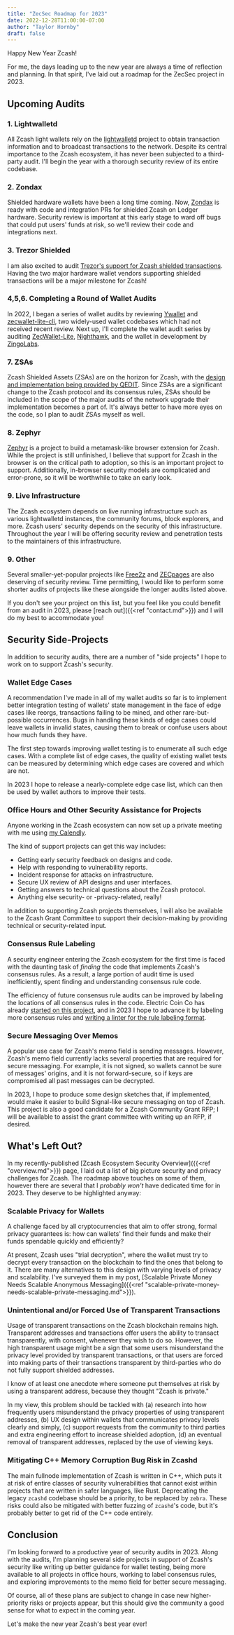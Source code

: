 ```yaml
---
title: "ZecSec Roadmap for 2023"
date: 2022-12-28T11:00:00-07:00
author: "Taylor Hornby"
draft: false
---
```


Happy New Year Zcash!

For me, the days leading up to the new year are always a time of reflection and
planning. In that spirit, I've laid out a roadmap for the ZecSec project in
2023.

## Upcoming Audits

### 1. Lightwalletd

All Zcash light wallets rely on the
[lightwalletd](https://github.com/zcash/lightwalletd) project to obtain
transaction information and to broadcast transactions to the network.  Despite
its central importance to the Zcash ecosystem, it has never been subjected to a
third-party audit. I'll begin the year with a thorough security review of its
entire codebase.

### 2. Zondax

Shielded hardware wallets have been a long time coming. Now, [Zondax](https://docs.zondax.ch/Zcash) is ready
with code and integration PRs for shielded Zcash on Ledger hardware. Security review is
important at this early stage to ward off bugs that could put users' funds at
risk, so we'll review their code and integrations next.

### 3. Trezor Shielded

I am also excited to audit [Trezor's support for Zcash shielded
transactions](https://github.com/trezor/trezor-firmware/pull/2472). Having the
two major hardware wallet vendors supporting shielded transactions will be a
major milestone for Zcash!

### 4,5,6. Completing a Round of Wallet Audits

In 2022, I began a series of wallet audits by reviewing [Ywallet](https://ywallet.app/) and
[zecwallet-lite-cli](https://github.com/adityapk00/zecwallet-light-cli), two widely-used wallet codebases which had not received
recent review. Next up, I'll complete the wallet audit series by auditing
[ZecWallet-Lite](https://zecwallet.co/), [Nighthawk](https://nighthawkwallet.com/), and the wallet in development by [ZingoLabs](https://github.com/zingolabs).

### 7. ZSAs

Zcash Shielded Assets (ZSAs) are on the horizon for Zcash, with the [design and implementation being provided by QEDIT](https://forum.zcashcommunity.com/t/a-proposal-for-shielded-assets-zsa-uda-for-defi-on-zcash/40520). Since ZSAs are a significant change to the Zcash protocol and its consensus rules, ZSAs should be included in the scope of the major audits of the network upgrade their implementation becomes a part of. It's always better to have more eyes on the code, so I plan to audit ZSAs myself as well.

### 8. Zephyr

[Zephyr](https://forum.zcashcommunity.com/t/project-zephyr-update-march22/41118)
is a project to build a metamask-like browser extension for Zcash. While the
project is still unfinished, I believe that support for Zcash in the browser is
on the critical path to adoption, so this is an important project to support.
Additionally, in-browser security models are complicated and error-prone, so it
will be worthwhile to take an early look.

### 9. Live Infrastructure

The Zcash ecosystem depends on live running infrastructure such as various
lightwalletd instances, the community forums, block explorers, and more. Zcash
users' security depends on the security of this infrastructure. Throughout the
year I will be offering security review and penetration tests to the maintainers
of this infrastructure.

### 9. Other

Several smaller-yet-popular projects like [Free2z](https://free2z.cash/docs/)
and [ZECpages](https://zecpages.com/z/all) are also deserving of security
review. Time permitting, I would like to perform some shorter audits of projects
like these alongside the longer audits listed above.

If you don't see your project on this list, but you feel like you could benefit
from an audit in 2023, please [reach out]({{<ref "contact.md">}}) and I will do
my best to accommodate you!

## Security Side-Projects

In addition to security audits, there are a number of "side projects" I hope to
work on to support Zcash's security.

### Wallet Edge Cases

A recommendation I've made in all of my wallet audits so far is to implement
better integration testing of wallets' state management in the face of edge
cases like reorgs, transactions failing to be mined, and other rare-but-possible
occurrences. Bugs in handling these kinds of edge cases could leave wallets in
invalid states, causing them to break or confuse users about how much funds they
have.

The first step towards improving wallet testing is to enumerate all such edge
cases. With a complete list of edge cases, the quality of existing wallet tests
can be measured by determining which edge cases are covered and which are not. 

In 2023 I hope to release a nearly-complete edge case list, which can then be
used by wallet authors to improve their tests.

### Office Hours and Other Security Assistance for Projects

Anyone working in the Zcash ecosystem can now set up a private meeting with me
using [my Calendly](https://calendly.com/zecsec/zcash-security-meeting).

The kind of support projects can get this way includes:

- Getting early security feedback on designs and code.
- Help with responding to vulnerability reports.
- Incident response for attacks on infrastructure.
- Secure UX review of API designs and user interfaces.
- Getting answers to technical questions about the Zcash protocol.
- Anything else security- or -privacy-related, really!

In addition to supporting Zcash projects themselves, I will also be available
to the Zcash Grant Committee to support their decision-making by providing
technical or security-related input.

### Consensus Rule Labeling

A security engineer entering the Zcash ecosystem for the first time is faced
with the daunting task of *finding* the code that implements Zcash's consensus
rules. As a result, a large portion of audit time is used inefficiently, spent
finding and understanding consensus rule code.

The efficiency of future consensus rule audits can be improved by labeling the
locations of all consensus rules in the code. Electric Coin Co has already
[started on this project](https://github.com/zcash/zcash/pull/5912), and in 2023
I hope to advance it by labeling more consensus rules and [writing a linter for
the rule labeling format](https://github.com/zcash/zcash/issues/6011).

### Secure Messaging Over Memos

A popular use case for Zcash's memo field is sending messages. However, Zcash's
memo field currently lacks several properties that are required for secure
messaging. For example, it is not signed, so wallets cannot be sure of messages'
origins, and it is not forward-secure, so if keys are compromised all past
messages can be decrypted.

In 2023, I hope to produce some design sketches that, if implemented, would make
it easier to build Signal-like secure messaging on top of Zcash. This project is
also a good candidate for a Zcash Community Grant RFP; I will be available to
assist the grant committee with writing up an RFP, if desired.

## What's Left Out?

In my recently-published [Zcash Ecosystem Security Overview]({{<ref
"overview.md">}}) page, I laid out a list of big picture security and privacy
challenges for Zcash. The roadmap above touches on some of them, however there
are several that I *probably won't* have dedicated time for in 2023. They
deserve to be highlighted anyway:

### Scalable Privacy for Wallets

A challenge faced by all cryptocurrencies that aim to offer strong, formal
privacy guarantees is: how can wallets' find their funds and make their funds
spendable quickly and efficiently?

At present, Zcash uses "trial decryption", where the wallet must try to decrypt
every transaction on the blockchain to find the ones that belong to it. There are many
alternatives to this design with varying levels of privacy and scalability.
I've surveyed them in my post, [Scalable Private Money Needs Scalable Anonymous Messaging]({{<ref "scalable-private-money-needs-scalable-private-messaging.md">}}).

### Unintentional and/or Forced Use of Transparent Transactions

Usage of transparent transactions on the Zcash blockchain remains high.
Transparent addresses and transactions offer users the ability to transact
transparently, with consent, whenever they wish to do so. However, the high
transparent usage might be a sign that some users misunderstand the privacy
level provided by transparent transactions, or that users are forced into making
parts of their transactions transparent by third-parties who do not fully
support shielded addresses. 

I know of at least one anecdote where someone put themselves at risk by using a
transparent address, because they thought "Zcash is private."

In my view, this problem should be tackled with (a) research into how
frequently users misunderstand the privacy properties of using transparent
addresses, (b) UX design within wallets that communicates privacy levels clearly
and simply, (c) support requests from the community to third parties and extra
engineering effort to increase shielded adoption, (d) an eventual removal of
transparent addresses, replaced by the use of viewing keys.

### Mitigating C++ Memory Corruption Bug Risk in Zcashd

The main fullnode implementation of Zcash is written in C++, which puts it at
risk of entire classes of security vulnerabilities that cannot exist within
projects that are written in safer languages, like Rust. Deprecating the legacy
``zcashd`` codebase should be a priority, to be replaced by ``zebra``. These
risks could also be mitigated with better fuzzing of ``zcashd``'s code, but it's
probably better to get rid of the C++ code entirely.

## Conclusion

I'm looking forward to a productive year of security audits in 2023. Along with
the audits, I'm planning several side projects in support of Zcash's security
like writing up better guidance for wallet testing, being more available to all
projects in office hours, working to label consensus rules, and exploring
improvements to the memo field for better secure messaging.

Of course, all of these plans are subject to change in case new higher-priority
risks or projects appear, but this should give the community a good sense for
what to expect in the coming year.

Let's make the new year Zcash's best year ever!